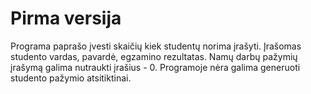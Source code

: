 # Pirma versija
Programa paprašo įvesti skaičių kiek studentų norima įrašyti. Įrašomas studento vardas, pavardė, egzamino rezultatas. Namų darbų pažymių įrašymą galima nutraukti įrašius - 0.
Programoje nėra galima generuoti studento pažymio atsitiktinai.
